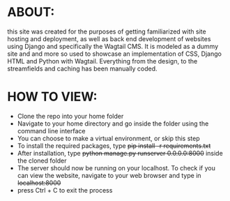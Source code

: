 # **ABOUT:**

this site was created for the purposes of getting familiarized with site hosting and deployment, as well as
back end development of websites using Django and specifically the Wagtail CMS. It is modeled as a dummy site and and more so used to showcase an implementation of CSS, Django HTML and Python with Wagtail. Everything from the design, to the streamfields and caching has been manually coded.

# **HOW TO VIEW:**
* Clone the repo into your home folder
* Navigate to your home directory and go inside the folder using the command line interface
* You can choose to make a virtual environment, or skip this step
* To install the required packages, type ~~pip install -r requirements.txt~~
* After installation, type ~~python manage.py runserver 0.0.0.0:8000~~ inside the cloned folder
* The server should now be running on your localhost. To check if you can view the website, navigate to your web browser and type in ~~localhost:8000~~
* press Ctrl + C to exit the process
